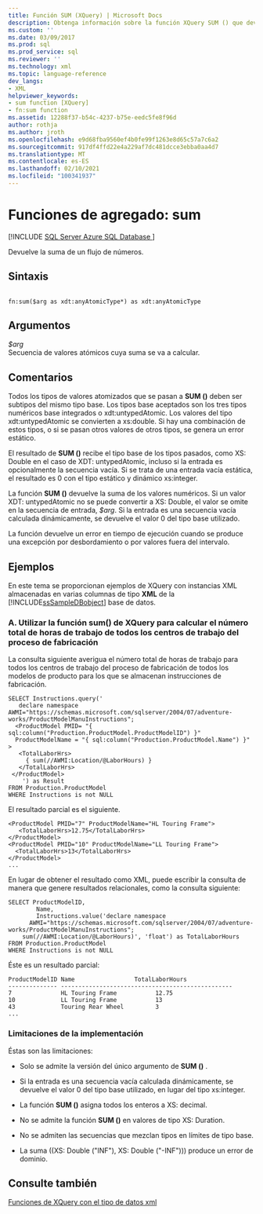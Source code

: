 ```yaml
---
title: Función SUM (XQuery) | Microsoft Docs
description: Obtenga información sobre la función XQuery SUM () que devuelve la suma de una secuencia de números.
ms.custom: ''
ms.date: 03/09/2017
ms.prod: sql
ms.prod_service: sql
ms.reviewer: ''
ms.technology: xml
ms.topic: language-reference
dev_langs:
- XML
helpviewer_keywords:
- sum function [XQuery]
- fn:sum function
ms.assetid: 12288f37-b54c-4237-b75e-eedc5fe8f96d
author: rothja
ms.author: jroth
ms.openlocfilehash: e9d68fba9560ef4b0fe99f1263e8d65c57a7c6a2
ms.sourcegitcommit: 917df4ffd22e4a229af7dc481dcce3ebba0aa4d7
ms.translationtype: MT
ms.contentlocale: es-ES
ms.lasthandoff: 02/10/2021
ms.locfileid: "100341937"
---
```

# <a name="aggregate-functions---sum"></a>Funciones de agregado: sum
[!INCLUDE [SQL Server Azure SQL Database ](../includes/applies-to-version/sqlserver.md)]

  Devuelve la suma de un flujo de números.  
  
## <a name="syntax"></a>Sintaxis  
  
```  
  
fn:sum($arg as xdt:anyAtomicType*) as xdt:anyAtomicType  
```  
  
## <a name="arguments"></a>Argumentos  
 *$arg*  
 Secuencia de valores atómicos cuya suma se va a calcular.  
  
## <a name="remarks"></a>Comentarios  
 Todos los tipos de valores atomizados que se pasan a **SUM ()** deben ser subtipos del mismo tipo base. Los tipos base aceptados son los tres tipos numéricos base integrados o xdt:untypedAtomic. Los valores del tipo xdt:untypedAtomic se convierten a xs:double. Si hay una combinación de estos tipos, o si se pasan otros valores de otros tipos, se genera un error estático.  
  
 El resultado de **SUM ()** recibe el tipo base de los tipos pasados, como XS: Double en el caso de XDT: untypedAtomic, incluso si la entrada es opcionalmente la secuencia vacía. Si se trata de una entrada vacía estática, el resultado es 0 con el tipo estático y dinámico xs:integer.  
  
 La función **SUM ()** devuelve la suma de los valores numéricos. Si un valor XDT: untypedAtomic no se puede convertir a XS: Double, el valor se omite en la secuencia de entrada, *$arg*. Si la entrada es una secuencia vacía calculada dinámicamente, se devuelve el valor 0 del tipo base utilizado.  
  
 La función devuelve un error en tiempo de ejecución cuando se produce una excepción por desbordamiento o por valores fuera del intervalo.  
  
## <a name="examples"></a>Ejemplos  
 En este tema se proporcionan ejemplos de XQuery con instancias XML almacenadas en varias columnas de tipo **XML** de la [!INCLUDE[ssSampleDBobject](../includes/sssampledbobject-md.md)] base de datos.  
  
### <a name="a-using-the-sum-xquery-function-to-find-the-total-combined-number-of-labor-hours-for-all-work-center-locations-in-the-manufacturing-process"></a>A. Utilizar la función sum() de XQuery para calcular el número total de horas de trabajo de todos los centros de trabajo del proceso de fabricación  
 La consulta siguiente averigua el número total de horas de trabajo para todos los centros de trabajo del proceso de fabricación de todos los modelos de producto para los que se almacenan instrucciones de fabricación.  
  
```  
SELECT Instructions.query('         
   declare namespace AWMI="https://schemas.microsoft.com/sqlserver/2004/07/adventure-works/ProductModelManuInstructions";         
  <ProductModel PMID= "{ sql:column("Production.ProductModel.ProductModelID") }"         
  ProductModelName = "{ sql:column("Production.ProductModel.Name") }" >         
   <TotalLaborHrs>         
     { sum(//AWMI:Location/@LaborHours) }         
   </TotalLaborHrs>         
 </ProductModel>         
    ') as Result         
FROM Production.ProductModel         
WHERE Instructions is not NULL         
```  
  
 El resultado parcial es el siguiente.  
  
```  
<ProductModel PMID="7" ProductModelName="HL Touring Frame">  
   <TotalLaborHrs>12.75</TotalLaborHrs>  
</ProductModel>  
<ProductModel PMID="10" ProductModelName="LL Touring Frame">  
  <TotalLaborHrs>13</TotalLaborHrs>  
</ProductModel>  
...  
```  
  
 En lugar de obtener el resultado como XML, puede escribir la consulta de manera que genere resultados relacionales, como la consulta siguiente:  
  
```  
SELECT ProductModelID,         
        Name,         
        Instructions.value('declare namespace   
      AWMI="https://schemas.microsoft.com/sqlserver/2004/07/adventure-works/ProductModelManuInstructions";         
    sum(//AWMI:Location/@LaborHours)', 'float') as TotalLaborHours         
FROM Production.ProductModel         
WHERE Instructions is not NULL          
```  
  
 Éste es un resultado parcial:  
  
```  
ProductModelID Name                 TotalLaborHours         
-------------- -------------------------------------------------  
7              HL Touring Frame           12.75                   
10             LL Touring Frame           13                      
43             Touring Rear Wheel         3                       
...  
```  
  
### <a name="implementation-limitations"></a>Limitaciones de la implementación  
 Éstas son las limitaciones:  
  
-   Solo se admite la versión del único argumento de **SUM ()** .  
  
-   Si la entrada es una secuencia vacía calculada dinámicamente, se devuelve el valor 0 del tipo base utilizado, en lugar del tipo xs:integer.  
  
-   La función **SUM ()** asigna todos los enteros a XS: decimal.  
  
-   No se admite la función **SUM ()** en valores de tipo XS: Duration.  
  
-   No se admiten las secuencias que mezclan tipos en límites de tipo base.  
  
-   La suma ((XS: Double ("INF"), XS: Double ("-INF"))) produce un error de dominio.  
  
## <a name="see-also"></a>Consulte también  
 [Funciones de XQuery con el tipo de datos xml](../xquery/xquery-functions-against-the-xml-data-type.md)  
  
  
